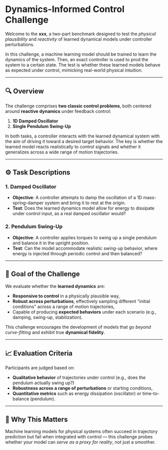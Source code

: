 # Dynamics-Informed Control Challenge

Welcome to the **xxx**, a two-part benchmark designed to test the *physical plausibility* and *reactivity* of learned dynamical models under controller perturbations.

In this challenge, a machine learning model should be trained to learn the dynamics of the system. Then, an exact controller is used to prod the system to a certain state. The test is whether these learned models behave as expected under control, mimicking real-world physical intuition.

---

## 🔍 Overview

The challenge comprises **two classic control problems**, both centered around **reactive dynamics** under feedback control:

1. **1D Damped Oscillator**
2. **Single Pendulum Swing-Up**

In both tasks, a controller interacts with the learned dynamical system with the aim of driving it toward a desired target behavior. The key is whether the learned model reacts realistically to control signals and whether it generalizes across a wide range of motion trajectories.

---

## ⚙️ Task Descriptions

### 1. Damped Oscillator

- **Objective**: A controller attempts to damp the oscillation of a 1D mass-spring-damper system and bring it to rest at the origin.
- **Test**: Does the learned dynamics model allow for energy to dissipate under control input, as a real damped oscillator would?

### 2. Pendulum Swing-Up

- **Objective**: A controller applies torques to swing up a single pendulum and balance it in the upright position.
- **Test**: Can the model accommodate realistic swing-up behavior, where energy is injected through periodic control and then balanced?

---

## 🎯 Goal of the Challenge

We evaluate whether the **learned dynamics** are:
- **Responsive to control** in a physically plausible way,
- **Robust across perturbations**, effectively sampling different "initial conditions" across a range of motion trajectories,
- Capable of producing **expected behaviors** under each scenario (e.g., damping, swing-up, stabilization).

This challenge encourages the development of models that go *beyond curve-fitting* and exhibit true **dynamical fidelity**.

---

## 📈 Evaluation Criteria

Participants are judged based on:
- **Qualitative behavior** of trajectories under control (e.g., does the pendulum actually swing up?)
- **Robustness across a range of perturbations** or starting conditions,
- **Quantitative metrics** such as energy dissipation (oscillator) or time-to-balance (pendulum).

---

## 🧠 Why This Matters

Machine learning models for physical systems often succeed in trajectory prediction but fail when integrated with control — this challenge probes whether your model can *serve as a proxy for reality*, not just a smoother.